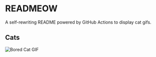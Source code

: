 # READMEOW

A self-rewriting README powered by GitHub Actions to display cat gifs.

## Cats

![Bored Cat GIF](https://media0.giphy.com/media/v1.Y2lkPTlhY2QwMmRhbnlyMjVqNHdhaGZhdXV1aHFraWI3eTd4NGp2d3B2anYxYzd6c2RqdyZlcD12MV9naWZzX3NlYXJjaCZjdD1n/mlvseq9yvZhba/200.gif)
